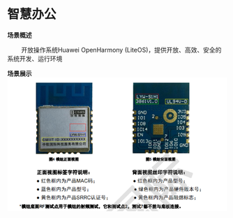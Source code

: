 # 智慧办公

**<div face="微软雅黑" size=5>场景概述</div>**

&ensp;&ensp;&ensp;&ensp;
开放操作系统Huawei OpenHarmony (LiteOS)，提供开放、高效、安全的系统开发、运行环境


**<div face="微软雅黑" size=5>场景展示</div>**
<img src="/public/wps/H3861.png" width="1000"/>
